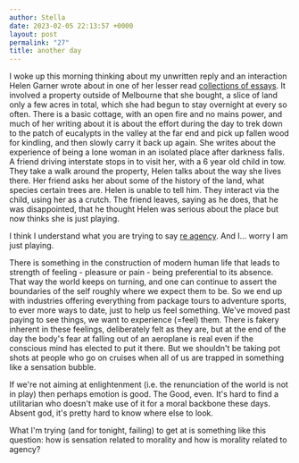 ```yaml
---
author: Stella
date: 2023-02-05 22:13:57 +0000
layout: post
permalink: "27"
title: another day
---
```



I woke up this morning thinking about my unwritten reply and an interaction
Helen Garner wrote about in one of her lesser read [collections of
essays](https://en.wikipedia.org/wiki/True_Stories:_Selected_Non-Fiction
"collections of essays"). It involved a property outside of Melbourne that she
bought, a slice of land only a few acres in total, which she had begun to stay
overnight at every so often. There is a basic cottage, with an open fire and
no mains power, and much of her writing about it is about the effort during
the day to trek down to the patch of eucalypts in the valley at the far end
and pick up fallen wood for kindling, and then slowly carry it back up again.
She writes about the experience of being a lone woman in an isolated place
after darkness falls. A friend driving interstate stops in to visit her, with
a 6 year old child in tow. They take a walk around the property, Helen talks
about the way she lives there. Her friend asks her about some of the history
of the land, what species certain trees are. Helen is unable to tell him. They
interact via the child, using her as a crutch. The friend leaves, saying as he
does, that he was disappointed, that he thought Helen was serious about the
place but now thinks she is just playing.  

I think I understand what you are trying to say [re
agency](https://angst.blog/26 "re agency"). And I... worry I am just playing.  

There is something in the construction of modern human life that leads to
strength of feeling - pleasure or pain - being preferential to its absence.
That way the world keeps on turning, and one can continue to assert the
boundaries of the self roughly where we expect them to be. So we end up with
industries offering everything from package tours to adventure sports, to ever
more ways to date, just to help us feel something. We've moved past paying to
see things, we want to experience (=feel) them. There is fakery inherent in
these feelings, deliberately felt as they are, but at the end of the day the
body's fear at falling out of an aeroplane is real even if the conscious mind
has elected to put it there. But we shouldn't be taking pot shots at people
who go on cruises when all of us are trapped in something like a sensation
bubble.  

If we're not aiming at enlightenment (i.e. the renunciation of the world is
not in play) then perhaps emotion is good. The Good, even. It's hard to find a
utilitarian who doesn't make use of it for a moral backbone these days. Absent
god, it's pretty hard to know where else to look.  

What I'm trying (and for tonight, failing) to get at is something like this
question: how is sensation related to morality and how is morality related to
agency?  
  